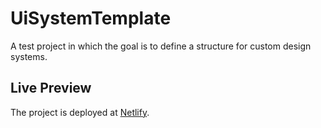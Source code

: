 # UiSystemTemplate

A test project in which the goal is to define a structure for custom design systems.

## Live Preview

The project is deployed at [Netlify](https://quirky-heyrovsky-811bb1.netlify.app).

